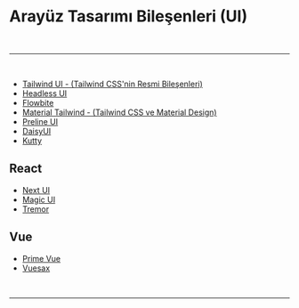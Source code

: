 # Arayüz Tasarımı Bileşenleri (UI)

<br>

---

<br>

- [Tailwind UI - (Tailwind CSS'nin Resmi Bileşenleri)](https://tailwindui.com/)
- [Headless UI](https://headlessui.com/)
- [Flowbite](https://flowbite.com/)
- [Material Tailwind - (Tailwind CSS ve Material Design)](https://www.material-tailwind.com/)
- [Preline UI](https://preline.co/index.html)
- [DaisyUI](https://daisyui.com/)
- [Kutty](https://kutty.netlify.app/docs/)

## React

- [Next UI](https://nextui.org/)
- [Magic UI](https://magicui.design/)
- [Tremor](https://www.tremor.so/)

## Vue

- [Prime Vue](https://primevue.org/)
- [Vuesax](https://vuesax.com/)

<br>

---
